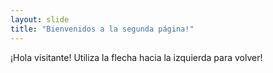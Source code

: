 ```yaml
---
layout: slide
title: "Bienvenidos a la segunda página!"
---
```

¡Hola visitante! 
Utiliza la flecha hacia la izquierda para volver!
